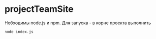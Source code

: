# projectTeamSite
Небходимы node.js и npm.
Для запуска - в корне проекта выполнить 
```
node index.js
```
